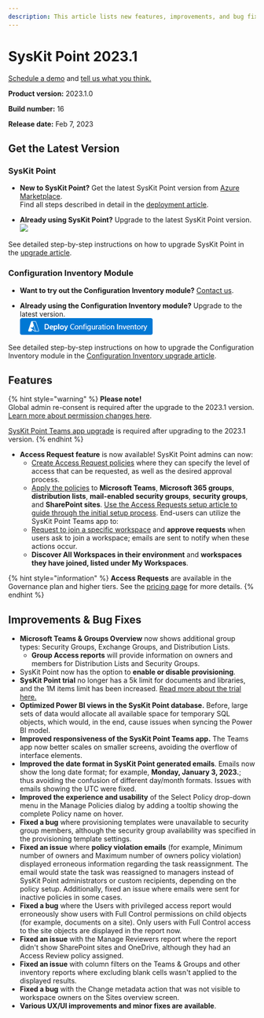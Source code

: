 ```yaml
---
description: This article lists new features, improvements, and bug fixes in SysKit Point version 2023.1.
--- 
```


# SysKit Point 2023.1

[Schedule a demo](https://www.syskit.com/products/point/request-a-demo/) and [tell us what you think.](https://www.syskit.com/company/contact-us/)

**Product version:** 2023.1.0

**Build number:** 16

**Release date:** Feb 7, 2023

## Get the Latest Version

### SysKit Point

* **New to SysKit Point?** Get the latest SysKit Point version from [Azure Marketplace](https://azuremarketplace.microsoft.com/en-us/marketplace/apps/syskitltd.syskit_point).<br/>
    Find all steps described in detail in the [deployment article](../installation/deploy-syskit-point.md).
    
* **Already using SysKit Point?** Upgrade to the latest SysKit Point version. <br/>
[![](https://aka.ms/deploytoazurebutton)](https://portal.azure.com/#create/Microsoft.Template/uri/https%3A%2F%2Fsyskitassetsstorage.blob.core.windows.net%2Fpoint%2FUpdateFilesARM%2FPointUpdateTemplate.json)

See detailed step-by-step instructions on how to upgrade SysKit Point in the [upgrade article](../installation/upgrade-syskit-point.md).

### Configuration Inventory Module
* **Want to try out the Configuration Inventory module?** [Contact us](https://www.syskit.com/contact-us/).

* **Already using the Configuration Inventory module?** Upgrade to the latest version. <br/>
[![](../.gitbook/assets/deployconfigurationinventory.png)](https://portal.azure.com/#create/Microsoft.Template/uri/https%3A%2F%2Fsyskitdownloadsstorage.blob.core.windows.net%2Fpoint%2Fdeployment-packages%2FCimVersionUpdateTemplate.json)

See detailed step-by-step instructions on how to upgrade the Configuration Inventory module in the [Configuration Inventory upgrade article](../configuration-inventory/configuration-inventory-upgrade.md).


## Features

{% hint style="warning" %}
**Please note!**  
Global admin re-consent is required after the upgrade to the 2023.1 version. [Learn more about permission changes here](../requirements/permission-requirements-change-log.md#syskit-point-20231).

[SysKit Point Teams app upgrade](../governance-and-automation/syskit-point-teams-app.md#upgrade-syskit-point-teams-app) is required after upgrading to the 2023.1 version. 
{% endhint %}

* **Access Request feature** is now available! SysKit Point admins can now:
  * [Create Access Request policies](../governance-and-automation/access-requests/create-access-requests-policy.md) where they can specify the level of access that can be requested, as well as the desired approval process.
  * [Apply the policies](../governance-and-automation/access-requests/apply-access-requests-policy.md) to **Microsoft Teams**, **Microsoft 365 groups**, **distribution lists**, **mail-enabled security groups**, **security groups**, and **SharePoint sites**.
[Use the Access Requests setup article to guide through the initial setup process](../governance-and-automation/access-requests/set-up-access-requests.md).
End-users can utilize the SysKit Point Teams app to:
  * [Request to join a specific workspace](../point-collaborators/request-workspace-access.md) and **approve requests** when users ask to join a workspace; emails are sent to notify when these actions occur. 
  * **Discover All Workspaces in their environment** and **workspaces they have joined, listed under My Workspaces**. 

{% hint style="information" %}
**Access Requests** are available in the Governance plan and higher tiers. See the [pricing page](https://www.syskit.com/products/point/pricing/) for more details.
{% endhint %}

## Improvements & Bug Fixes

* **Microsoft Teams & Groups Overview** now shows additional group types: Security Groups, Exchange Groups, and Distribution Lists. 
  * **Group Access reports** will provide information on owners and members for Distribution Lists and Security Groups.
* SysKit Point now has the option to **enable or disable provisioning**.
* **SysKit Point trial** no longer has a 5k limit for documents and libraries, and the 1M items limit has been increased. [Read more about the trial here.](../activation/trial.md)
* **Optimized Power BI views in the SysKit Point database.** Before, large sets of data would allocate all available space for temporary SQL objects, which would, in the end, cause issues when syncing the Power BI model. 
* **Improved responsiveness of the SysKit Point Teams app.** The Teams app now better scales on smaller screens, avoiding the overflow of interface elements. 
* **Improved the date format in SysKit Point generated emails**. Emails now show the long date format; for example, **Monday, January 3, 2023.**; thus avoiding the confusion of different day/month formats. Issues with emails showing the UTC were fixed. 
* **Improved the experience and usability** of the Select Policy drop-down menu in the Manage Policies dialog by adding a tooltip showing the complete Policy name on hover.
* **Fixed a bug** where provisioning templates were unavailable to security group members, although the security group availability was specified in the provisioning template settings.
* **Fixed an issue** where **policy violation emails** (for example, Minimum number of owners and Maximum number of owners policy violation) displayed erroneous information regarding the task reassignment. The email would state the task was reassigned to managers instead of SysKit Point administrators or custom recipients, depending on the policy setup. Additionally, fixed an issue where emails were sent for inactive policies in some cases.
* **Fixed a bug** where the Users with privileged access report would erroneously show users with Full Control permissions on child objects (for example, documents on a site). Only users with Full Control access to the site objects are displayed in the report now.
* **Fixed an issue** with the Manage Reviewers report where the report didn't show SharePoint sites and OneDrive, although they had an Access Review policy assigned.
* **Fixed an issue** with column filters on the Teams & Groups and other inventory reports where excluding blank cells wasn't applied to the displayed results.
* **Fixed a bug** with the Change metadata action that was not visible to workspace owners on the Sites overview screen.
* **Various UX/UI improvements and minor fixes are available**. 





